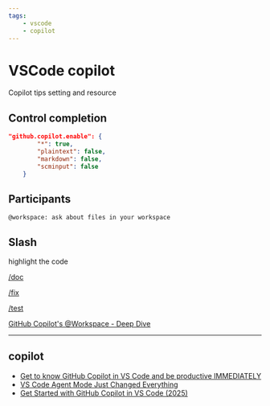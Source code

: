 ```yaml
---
tags:
    - vscode
    - copilot
---
```


# VSCode copilot
Copilot tips setting and resource 

## Control completion

```json
"github.copilot.enable": {
        "*": true,
        "plaintext": false,
        "markdown": false,
        "scminput": false
    }
```

## Participants

```
@workspace: ask about files in your workspace
```

## Slash
highlight the code


[/doc](https://youtu.be/vdBxfFVXnc0?t=518)

[/fix]()

[/test]()

[GitHub Copilot's @Workspace - Deep Dive](https://www.youtube.com/watch?v=3Yz48eenPEE)

---

## copilot
- [ Get to know GitHub Copilot in VS Code and be productive IMMEDIATELY ](https://youtu.be/jXp5D5ZnxGM)
- [VS Code Agent Mode Just Changed Everything](https://youtu.be/dutyOc_cAEU)
- [Get Started with GitHub Copilot in VS Code (2025)](https://youtu.be/vdBxfFVXnc0)

